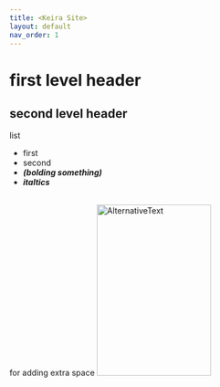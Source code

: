 ```yaml
---
title: <Keira Site>
layout: default
nav_order: 1
---
```


# first level header
## second level header

list
- first
- second
- ***(**bolding something**)***
- ***italtics***

<br> for adding extra space
<img src="https://www.google.com/imgres?imgurl=https%3A%2F%2Fstatic01.nyt.com%2Fimages%2F2022%2F12%2F23%2Fmultimedia%2Fafg-spaghetti-alla-assassina-1-19ef%2Fafg-spaghetti-alla-assassina-1-19ef-superJumbo.jpg&tbnid=VBMcENWsPmCizM&vet=12ahUKEwiz-oeGgoGCAxUyB1kFHYLyDMMQMygAegQIARBv..i&imgrefurl=https%3A%2F%2Fcooking.nytimes.com%2Frecipes%2F1023753-spaghetti-allassassina-spicy-singed-tomato-pasta&docid=940eymAL9kx-AM&w=2048&h=1365&q=spaghetti&ved=2ahUKEwiz-oeGgoGCAxUyB1kFHYLyDMMQMygAegQIARBv" alt="AlternativeText" Width="200" height="300">
